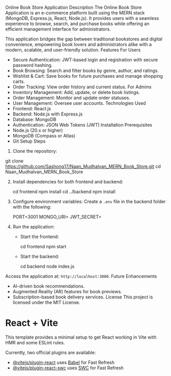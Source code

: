 Online Book Store Application
Description
The Online Book Store Application is an e-commerce platform built using the MERN stack (MongoDB, Express.js, React, Node.js). It provides users with a seamless experience to browse, search, and purchase books while offering an efficient management interface for administrators.

This application bridges the gap between traditional bookstores and digital convenience, empowering book lovers and administrators alike with a modern, scalable, and user-friendly solution.
Features
For Users
- Secure Authentication: JWT-based login and registration with secure password hashing.
- Book Browsing: Search and filter books by genre, author, and ratings.
- Wishlist & Cart: Save books for future purchases and manage shopping carts.
- Order Tracking: View order history and current status.
For Admins
- Inventory Management: Add, update, or delete book listings.
- Order Management: Monitor and update order statuses.
- User Management: Oversee user accounts.
Technologies Used
- Frontend: React.js
- Backend: Node.js with Express.js
- Database: MongoDB
- Authentication: JSON Web Tokens (JWT)
Installation
Prerequisites
- Node.js (20.x or higher)
- MongoDB (Compass or Atlas)
- Git
Setup Steps
1.	Clone the repository:
   

   git clone https://github.com/Sashong17/Naan_Mudhalvan_MERN_Book_Store.git
   cd Naan_Mudhalvan_MERN_Book_Store
   
2. Install dependencies for both frontend and backend:
   
   cd frontend
   npm install
   cd ../backend
   npm install
   
3. Configure environment variables:
   Create a `.env` file in the backend folder with the following:

   PORT=3001
   MONGO_URI=<your-mongodb-uri>
   JWT_SECRET=<your-jwt-secret>

4. Run the application:
   - Start the frontend:

     cd frontend
     npm start

   - Start the backend:
     
     cd backend
     node index.js
     
Access the application at: `http://localhost:3000`.
Future Enhancements
- AI-driven book recommendations.
- Augmented Reality (AR) features for book previews.
- Subscription-based book delivery services.
License
This project is licensed under the MIT License.






# React + Vite

This template provides a minimal setup to get React working in Vite with HMR and some ESLint rules.

Currently, two official plugins are available:

- [@vitejs/plugin-react](https://github.com/vitejs/vite-plugin-react/blob/main/packages/plugin-react/README.md) uses [Babel](https://babeljs.io/) for Fast Refresh
- [@vitejs/plugin-react-swc](https://github.com/vitejs/vite-plugin-react-swc) uses [SWC](https://swc.rs/) for Fast Refresh
